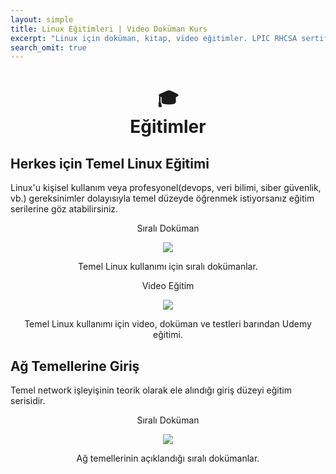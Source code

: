 ```yaml
---
layout: simple
title: Linux Eğitimleri | Video Doküman Kurs
excerpt: "Linux için doküman, kitap, video eğitimler. LPIC RHCSA sertifika sınavlarına hazırlık. Hobi veya profesyonel çalışma yetkinliği için temel linux eğitim kaynakları."
search_omit: true
---
```



<h1 class="text-primary" align="center">🎓<br>Eğitimler</h1>
<h2 >Herkes için Temel Linux Eğitimi</h2>
<p > Linux'u kişisel kullanım veya profesyonel(devops, veri bilimi, siber güvenlik, vb.) gereksinimler dolayısıyla temel düzeyde öğrenmek istiyorsanız eğitim serilerine göz atabilirsiniz.</p>

<div align="center" class="row">
	<div class="col-md-6">
    <div class="card row-flex no-gutters border rounded overflow-hidden flex-md-row mb-4 shadow-sm h-md-250 position-relative">
    <div class="col p-4 d-flex flex-column position-static">
 	  <p class="yesil text-success">Sıralı Doküman</p>
	  <img src="{{ site.url }}/data/img/linux-doc.webp"/>
          <p class="card-text mb-auto">Temel Linux kullanımı için sıralı dokümanlar.</p>
		  <p></p>
          <a href="{{ site.url }}/temel-linux" class=" stretched-link"></a>
    </div>
    </div>
  </div>
	<div class="col-md-6">
      <div class="no-gutters border rounded overflow-hidden flex-md-row mb-4 shadow-sm h-md-250 position-relative">
      <div class="col p-4 d-flex flex-column position-static">
			<p class="mavi text-primary">Video Eğitim</p>
		<img src="{{ site.url }}/data/img/video-egitim.webp"/>
          <p class="card-text mb-auto">Temel Linux kullanımı için video, doküman ve testleri barından Udemy eğitimi.</p>
          <a href="{{ site.url }}/kurs" class=" stretched-link"></a>
      </div>
      </div>
  </div>
</div>
 
<h2>Ağ Temellerine Giriş</h2>
<p> Temel network işleyişinin teorik olarak ele alındığı giriş düzeyi eğitim serisidir.</p>

<div align="center" class="row">
	<div class="col-md-6">
    <div class="card row-flex no-gutters border rounded overflow-hidden flex-md-row mb-4 shadow-sm h-md-250 position-relative">
    <div class="col p-4 d-flex flex-column position-static">
 	  <p class="yesil text-success">Sıralı Doküman</p>
	  <img src="{{ site.url }}/data/img/network-doc.webp"/>
          <p class="card-text mb-auto">Ağ temellerinin açıklandığı sıralı dokümanlar.</p>
		  <p></p>
          <a href="{{ site.url }}/temel-network" class=" stretched-link"></a>
    </div>
    </div>
  </div>
	<div style="display:none;" class="col-md-6">
      <div class="no-gutters border rounded overflow-hidden flex-md-row mb-4 shadow-sm h-md-250 position-relative">
      <div class="col p-4 d-flex flex-column position-static">
			<p class="mavi text-primary">Video Eğitim</p>
		<img src="{{ site.url }}/data/img/network-video.webp"/>
          <p class="card-text mb-auto">Ağ temellerinin ele alındığı video eğitim.</p>
          <a href="https://www.youtube.com/playlist?list=PLe-saRM3WlvNJFG4DfwYzTL9P20M6DPHj" target="_blank" class="stretched-link"></a>
      </div>
      </div>
  </div>
</div>

<h2 style="display:none;">Bash Kabuk Programlamaya Giriş</h2>
<p style="display:none;">Temel düzey kabuk programlama eğitim serisidir.</p>

<div style="display:none;" align="center" class="row">
	<div class="col-md-6">
    <div class="card row-flex no-gutters border rounded overflow-hidden flex-md-row mb-4 shadow-sm h-md-250 position-relative">
    <div class="col p-4 d-flex flex-column position-static">
 	  <p class="yesil text-success">Sıralı Doküman</p>
	  <img src="{{ site.url }}/data/img/bash-script.png"/>
          <p class="card-text mb-auto">Kabuk programlama için sıralı dokümanlar.</p>
		  <p></p>
          <a href="{{ site.url }}/temel-network" class=" stretched-link"></a>
    </div>
    </div>
  </div>
	
</div>

<div style="display:none;">
<h2 align="center">Linux Sistem Yöneticiliğine Giriş Eğitimi</h2>
<p>Profesyonel anlamda Linux sistem yöneticiliğine giriş için bu eğitim iyi bir başlangıç olabilir. Doğrudan herhangi bir sertifika programı kapsamında hazırlanmış olmasada, Linux+ CompTIA LPI LFCS RHCSA gibi sertifika sınavlarına hazırlanırken kısmi olarak yararlanabileceğiniz bir kaynak olarak kullanabilirsiniz. Eğitim müfredatı şahsi kanaatime göre temelde bilinmesi gereken konuların kapsamı dahilinde hazırlandığı için size herhangi bir sertifika veya nihai sonuç için garanti veremem. Ancak yine de en azından Türkçe kaynak olarak Linux için bir başlangıç noktası olarak görülebilir. </p>
  <div align="center" class="row mb-2">
    
		<div class="col-md-6">
      <div class="no-gutters border rounded overflow-hidden flex-md-row mb-4 shadow-sm h-md-250 position-relative">
        <div class="col p-4 d-flex flex-column position-static">
 	<p class="kirmizi text-danger">Kitap</p>
		<img src="{{ site.url }}/kitap.webp"/>
          <p class="card-text mb-auto">Linux Sistem Yönetimi için giriş seviyesi kitap arıyorsanız göz atabilirsiniz. Kitabın ismi "Linux: Sistem Yönetimine Giriş"dir. İçeriğini inceleme için tıklayın.</p>
          <a href="{{ site.url }}/linux-sistem-yonetimine-giris-egitimi" class=" stretched-link"></a>
        </div>
        
      </div>
    </div>
    
		<div class="col-md-6">
      <div class="no-gutters border rounded overflow-hidden flex-md-row mb-4 shadow-sm h-md-250 position-relative">
        <div class="col p-4 d-flex flex-column position-static">

 	<p class="yesil text-success">Video + Doküman + Canlı Eğitim</p>
			<img src="{{ site.url }}/sistem-yonetim.webp"/>
          <p class="card-text mb-auto">Linux sistem yönetimi için giriş seviyesi eğitim arıyorsanız, 96 saatlik canlı ders, 50 saat video eğitim, kitap, kurs içi diagram kaynakları için bu eğitime kaydolabilirsiniz. </p>
		  <h3 class="mb-0">Boş Kontenjan:
			<span class="badge badge-warning badge-pill"><i class="fa fa-user" aria-hidden="true"></i>Tükendi!</span>
		  </h3>
          <a href="{{ site.url }}/linux-sistem-yonetimine-giris-egitimi" class=" stretched-link"></a>
        </div>
        
      </div>
    </div>
    
		</div>
    



